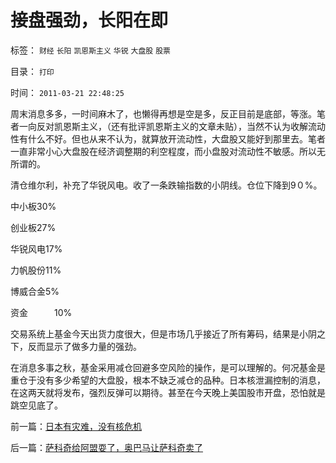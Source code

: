 # 接盘强劲，长阳在即

标签： `财经` `长阳` `凯恩斯主义` `华锐` `大盘股` `股票` 

目录： `打印`

时间： `2011-03-21 22:48:25`

周末消息多多，一时间麻木了，也懒得再想是空是多，反正目前是底部，等涨。笔者一向反对凯恩斯主义，（还有批评凯恩斯主义的文章未贴），当然不认为收解流动性有什么不好。但也从来不认为，就算放开流动性，大盘股又能好到那里去。笔者一直非常小心大盘股在经济调整期的利空程度，而小盘股对流动性不敏感。所以无所谓的。

清仓维尔利，补充了华锐风电。收了一条跌输指数的小阴线。仓位下降到9０%。

中小板30%

创业板27%

华锐风电17%

力帆股份11%

博威合金5%

资金　　　10%

交易系统上基金今天出货力度很大，但是市场几乎接近了所有筹码，结果是小阴之下，反而显示了做多力量的强劲。

在消息多事之秋，基金采用减仓回避多空风险的操作，是可以理解的。何况基金是重仓于没有多少希望的大盘股，根本不缺乏减仓的品种。日本核泄漏控制的消息，在这两天就将发布，强烈反弹可以期待。甚至在今天晚上美国股市开盘，恐怕就是跳空见底了。



前一篇：[日本有灾难，没有核危机](../../../2011/3/20/日本有灾难，没有核危机.md)

后一篇：[萨科奇给阿盟耍了，奥巴马让萨科奇卖了](../../../2011/3/21/萨科奇给阿盟耍了，奥巴马让萨科奇卖了.md)
